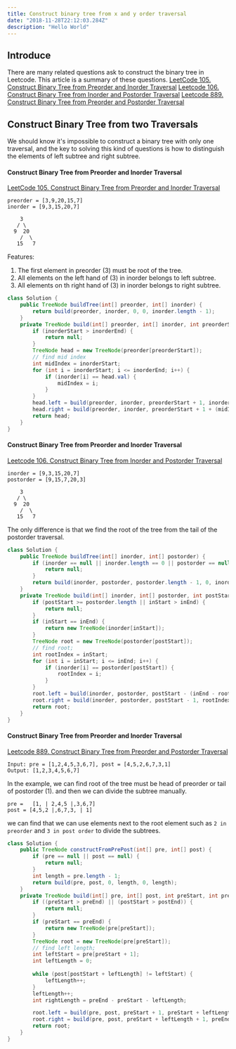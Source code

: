 ```yaml
---
title: Construct binary tree from x and y order traversal
date: "2018-11-28T22:12:03.284Z"
description: "Hello World"
---
```


## Introduce
There are many related questions ask to construct the binary tree in Leetcode. This article is a summary of these questions.
[LeetCode 105. Construct Binary Tree from Preorder and Inorder Traversal](https://leetcode.com/problems/construct-binary-tree-from-preorder-and-inorder-traversal/)
[Leetcode 106. Construct Binary Tree from Inorder and Postorder Traversal](https://leetcode.com/problems/construct-binary-tree-from-inorder-and-postorder-traversal/)
[Leetcode 889. Construct Binary Tree from Preorder and Postorder Traversal](https://leetcode.com/problems/construct-binary-tree-from-preorder-and-postorder-traversal/)
## Construct Binary Tree from two Traversals
We should know it's impossible to construct a binary tree with only one traversal, and the key to solving this kind of questions is how to distinguish the elements of left subtree and right subtree.
#### Construct Binary Tree from Preorder and Inorder Traversal
[LeetCode 105. Construct Binary Tree from Preorder and Inorder Traversal](https://leetcode.com/problems/construct-binary-tree-from-preorder-and-inorder-traversal/)
```
preorder = [3,9,20,15,7]
inorder = [9,3,15,20,7]

    3
   / \
  9  20
    /  \
   15   7
```
Features:
1. The first element in preorder (3) must be root of the tree. 
2. All elements on the left hand of (3) in inorder belongs to left subtree.
3. All elements on th right hand of (3) in inorder belongs to right subtree.
```java
class Solution {
    public TreeNode buildTree(int[] preorder, int[] inorder) {
        return build(preorder, inorder, 0, 0, inorder.length - 1);
    }
    private TreeNode build(int[] preorder, int[] inorder, int preorderStart, int inorderStart, int inorderEnd) {
        if (inorderStart > inorderEnd) {
            return null;
        }
        TreeNode head = new TreeNode(preorder[preorderStart]);
        // find mid index
        int midIndex = inorderStart;
        for (int i = inorderStart; i <= inorderEnd; i++) {
            if (inorder[i] == head.val) {
                midIndex = i;
            }
        }
        head.left = build(preorder, inorder, preorderStart + 1, inorderStart, midIndex - 1);
        head.right = build(preorder, inorder, preorderStart + 1 + (midIndex - inorderStart), midIndex + 1, inorderEnd);
        return head;
    }
}
```
#### Construct Binary Tree from Preorder and Inorder Traversal
[Leetcode 106. Construct Binary Tree from Inorder and Postorder Traversal](https://leetcode.com/problems/construct-binary-tree-from-inorder-and-postorder-traversal/)
```
inorder = [9,3,15,20,7]
postorder = [9,15,7,20,3]

    3
   / \
  9  20
    /  \
   15   7
```
The only difference is that we find the root of the tree from the tail of the postorder traversal.
```java
class Solution {
    public TreeNode buildTree(int[] inorder, int[] postorder) {
        if (inorder == null || inorder.length == 0 || postorder == null || postorder.length == 0) {
            return null;
        }
        return build(inorder, postorder, postorder.length - 1, 0, inorder.length - 1);
    }
    private TreeNode build(int[] inorder, int[] postorder, int postStart, int inStart, int inEnd) {
        if (postStart >= postorder.length || inStart > inEnd) {
            return null;
        }
        if (inStart == inEnd) {
            return new TreeNode(inorder[inStart]);
        }
        TreeNode root = new TreeNode(postorder[postStart]);
        // find root;
        int rootIndex = inStart;
        for (int i = inStart; i <= inEnd; i++) {
            if (inorder[i] == postorder[postStart]) {
                rootIndex = i;
            }
        }
        root.left = build(inorder, postorder, postStart - (inEnd - rootIndex) - 1, inStart, rootIndex - 1);
        root.right = build(inorder, postorder, postStart - 1, rootIndex + 1, inEnd);
        return root;
    }
}
```
#### Construct Binary Tree from Preorder and Inorder Traversal
[Leetcode 889. Construct Binary Tree from Preorder and Postorder Traversal](https://leetcode.com/problems/construct-binary-tree-from-preorder-and-postorder-traversal/)
```
Input: pre = [1,2,4,5,3,6,7], post = [4,5,2,6,7,3,1]
Output: [1,2,3,4,5,6,7]
```
In the example, we can find root of the tree must be head of preorder or tail of postorder (1).
and then we can divide the subtree manually.
```
pre =   [1, | 2,4,5 |,3,6,7]
post = [4,5,2 |,6,7,3, | 1]
```
we can find that we can use elements next to the root element such as `2 in preorder` and `3 in post order` to divide the subtrees.
```java
class Solution {
    public TreeNode constructFromPrePost(int[] pre, int[] post) {
        if (pre == null || post == null) {
            return null;
        }
        int length = pre.length - 1;
        return build(pre, post, 0, length, 0, length);
    }
    private TreeNode build(int[] pre, int[] post, int preStart, int preEnd, int postStart, int postEnd) {
        if ((preStart > preEnd) || (postStart > postEnd)) {
            return null;
        }
        if (preStart == preEnd) {
            return new TreeNode(pre[preStart]);
        }
        TreeNode root = new TreeNode(pre[preStart]);
        // find left length;
        int leftStart = pre[preStart + 1];
        int leftLength = 0;
        
        while (post[postStart + leftLength] != leftStart) {
            leftLength++;
        }
        leftLength++;
        int rightLength = preEnd - preStart - leftLength;

        root.left = build(pre, post, preStart + 1, preStart + leftLength, postStart, postStart + leftLength - 1);
        root.right = build(pre, post, preStart + leftLength + 1, preEnd, postStart + leftLength, postEnd - 1);
        return root;
    }
}
```
